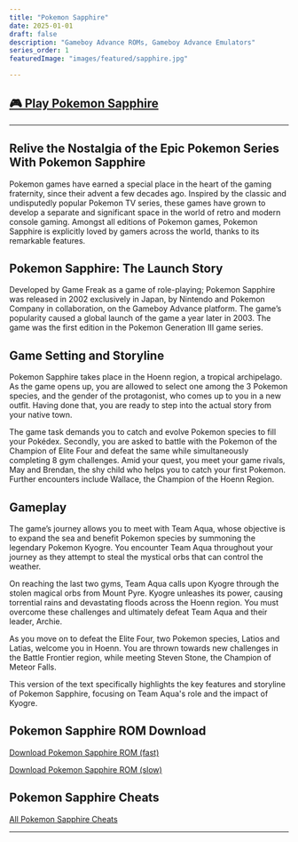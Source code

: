 ```yaml
---
title: "Pokemon Sapphire"
date: 2025-01-01
draft: false
description: "Gameboy Advance ROMs, Gameboy Advance Emulators"
series_order: 1
featuredImage: "images/featured/sapphire.jpg"

---
```

## [ 🎮 Play Pokemon Sapphire](https://arcadespot.com/game/pokemon-sapphire-version/)
----------------

## Relive the Nostalgia of the Epic Pokemon Series With Pokemon Sapphire

Pokemon games have earned a special place in the heart of the gaming fraternity, since their advent a few decades ago. Inspired by the classic and undisputedly popular Pokemon TV series, these games have grown to develop a separate and significant space in the world of retro and modern console gaming. Amongst all editions of Pokemon games, Pokemon Sapphire is explicitly loved by gamers across the world, thanks to its remarkable features.

## Pokemon Sapphire: The Launch Story

Developed by Game Freak as a game of role-playing; Pokemon Sapphire was released in 2002 exclusively in Japan, by Nintendo and Pokemon Company in collaboration, on the Gameboy Advance platform. The game’s popularity caused a global launch of the game a year later in 2003. The game was the first edition in the Pokemon Generation III game series.

## Game Setting and Storyline

Pokemon Sapphire takes place in the Hoenn region, a tropical archipelago. As the game opens up, you are allowed to select one among the 3 Pokemon species, and the gender of the protagonist, who comes up to you in a new outfit. Having done that, you are ready to step into the actual story from your native town.

The game task demands you to catch and evolve Pokemon species to fill your Pokédex. Secondly, you are asked to battle with the Pokemon of the Champion of Elite Four and defeat the same while simultaneously completing 8 gym challenges. Amid your quest, you meet your game rivals, May and Brendan, the shy child who helps you to catch your first Pokemon. Further encounters include Wallace, the Champion of the Hoenn Region.

## Gameplay

The game’s journey allows you to meet with Team Aqua, whose objective is to expand the sea and benefit Pokemon species by summoning the legendary Pokemon Kyogre. You encounter Team Aqua throughout your journey as they attempt to steal the mystical orbs that can control the weather.

On reaching the last two gyms, Team Aqua calls upon Kyogre through the stolen magical orbs from Mount Pyre. Kyogre unleashes its power, causing torrential rains and devastating floods across the Hoenn region. You must overcome these challenges and ultimately defeat Team Aqua and their leader, Archie.

As you move on to defeat the Elite Four, two Pokemon species, Latios and Latias, welcome you in Hoenn. You are thrown towards new challenges in the Battle Frontier region, while meeting Steven Stone, the Champion of Meteor Falls.

This version of the text specifically highlights the key features and storyline of Pokemon Sapphire, focusing on Team Aqua's role and the impact of Kyogre.



## Pokemon Sapphire ROM Download

[Download Pokemon Sapphire ROM (fast)](https://www.romspedia.com/roms/gameboy-advance/pokemon-sapphire/download?speed=fast/)
    
[Download Pokemon Sapphire ROM (slow)](https://www.romspedia.com/roms/gameboy-advance/pokemon-sapphire/download/)

## Pokemon Sapphire Cheats

[All Pokemon Sapphire Cheats](https://www.romspedia.com/roms/gameboy-advance/pokemon-sapphire/cheats/)         
    
---